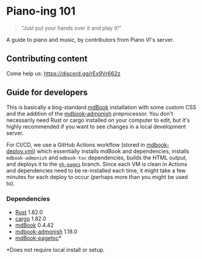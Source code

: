 # Piano-ing 101

> "Just put your hands over it and play it!"

A guide to piano and music, by contributors from Piano VI's server.

## Contributing content

Come help us: https://discord.gg/rEx9Vr662z

## Guide for developers

This is basically a bog-standard [mdBook](https://github.com/rust-lang/mdBook) installation with some custom CSS and the addition of the [mdbook-admonish](https://github.com/tommilligan/mdbook-admonish) preprocessor. You don't necessarily need Rust or cargo installed on your computer to edit, but it's highly recommended if you want to see changes in a local development server.

For CI/CD, we use a GitHub Actions workflow (stored in [mdbook-deploy.yml](https://github.com/pianoguides/pianoguides.github.io/blob/main/.github/workflows/mdbook-deploy.yml)) which essentially installs mdBook and dependencies, installs `mdbook-admonish` and `mdbook-toc` dependencies, builds the HTML output, and deploys it to the [`gh-pages`](https://github.com/pianoguides/pianoguides.github.io/tree/gh-pages) branch. Since each VM is clean in Actions and dependencies need to be re-installed each time, it might take a few minutes for each deploy to occur (perhaps more than you might be used to).

### Dependencies

- [Rust](https://www.rust-lang.org/) 1.82.0
- [cargo](https://crates.io/) 1.82.0
- [mdBook](https://rust-lang.github.io/mdBook/) 0.4.42
- [mdbook-admonish](https://github.com/tommilligan/mdbook-admonish) 1.18.0
- [mdBook-pagetoc](https://github.com/JorelAli/mdBook-pagetoc)*

*Does not require local install or setup.
